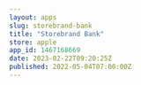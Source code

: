 ```yaml
---
layout: apps
slug: storebrand-bank
title: "Storebrand Bank"
store: apple
app_id: 1467168669
date: 2023-02-22T09:20:25Z
published: 2022-05-04T07:00:00Z
---
```

